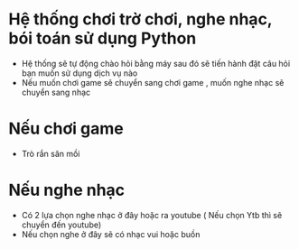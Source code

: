 # Hệ thống chơi trờ chơi, nghe nhạc, bói toán sử dụng Python
- Hệ thống sẽ tự động chào hỏi bằng máy sau đó sẽ tiến hành đặt câu hỏi bạn muốn sử dụng dịch vụ nào
- Nếu muốn chơi game sẽ chuyển sang chơi game , muốn nghe nhạc sẽ chuyển sang nhạc
# Nếu chơi game
- Trò rắn săn mồi

# Nếu nghe nhạc 
- Có 2 lựa chọn nghe nhạc ở đây hoặc ra youtube ( Nếu chọn Ytb thì sẽ chuyển đến youtube)
- Nếu chọn nghe ở đây sẽ có nhạc vui hoặc buồn

